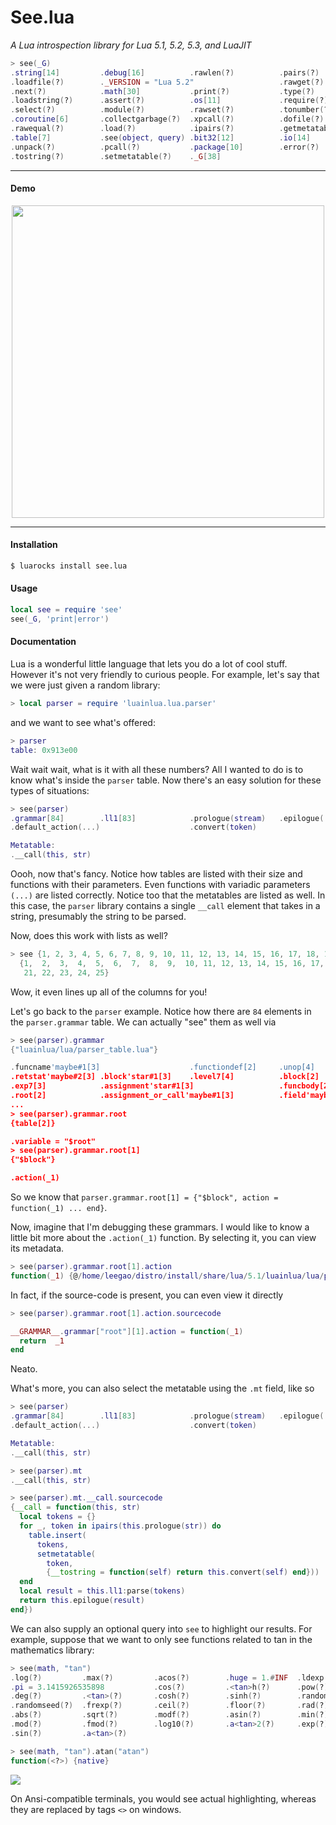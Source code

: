 # See.lua 

*A Lua introspection library for Lua 5.1, 5.2, 5.3, and LuaJIT*

```lua
> see(_G)
.string[14]         .debug[16]          .rawlen(?)          .pairs(?)
.loadfile(?)        ._VERSION = "Lua 5.2"                   .rawget(?)
.next(?)            .math[30]           .print(?)           .type(?)
.loadstring(?)      .assert(?)          .os[11]             .require(?)
.select(?)          .module(?)          .rawset(?)          .tonumber(?)
.coroutine[6]       .collectgarbage(?)  .xpcall(?)          .dofile(?)
.rawequal(?)        .load(?)            .ipairs(?)          .getmetatable(?)
.table[7]           .see(object, query) .bit32[12]          .io[14]
.unpack(?)          .pcall(?)           .package[10]        .error(?)
.tostring(?)        .setmetatable(?)    ._G[38]
```

------------------------------------------------------------------------
#### Demo

<p align=center>
<a href='https://asciinema.org/a/6ny1px38azbo3sk76c71oi8th' align=center>
<img width=500 src='https://asciinema.org/a/6ny1px38azbo3sk76c71oi8th.png'/>
</a>
</p>

------------------------------------------------------------------------

#### Installation

```bash
$ luarocks install see.lua
```

#### Usage

```lua
local see = require 'see'
see(_G, 'print|error')
```

#### Documentation

Lua is a wonderful little language that lets you do a lot of cool stuff. However it's not very friendly to curious
people. For example, let's say that we were just given a random library:

```lua
> local parser = require 'luainlua.lua.parser'
```

and we want to see what's offered:

```lua
> parser
table: 0x913e00
```

Wait wait wait, what is it with all these numbers? All I wanted to do is to know what's inside the `parser` table. 
Now there's an easy solution for these types of situations:

```lua
> see(parser)
.grammar[84]        .ll1[83]            .prologue(stream)   .epilogue(...)
.default_action(...)                    .convert(token)

Metatable:
.__call(this, str)
```

Oooh, now that's fancy. Notice how tables are listed with their size and functions with their parameters. 
Even functions with variadic parameters `(...)` are listed correctly. Notice too that the metatables 
are listed as well. In this case, the `parser` library contains a single `__call` element that takes in a string,
presumably the string to be parsed.

Now, does this work with lists as well?

```lua
> see {1, 2, 3, 4, 5, 6, 7, 8, 9, 10, 11, 12, 13, 14, 15, 16, 17, 18, 19, 20, 21, 22, 23, 24, 25}
  {1,  2,  3,  4,  5,  6,  7,  8,  9,  10, 11, 12, 13, 14, 15, 16, 17, 18, 19, 20,
   21, 22, 23, 24, 25}
```

Wow, it even lines up all of the columns for you!

Let's go back to the `parser` example. Notice how there are `84` elements in the `parser.grammar` table. We can
actually "see" them as well via

```lua
> see(parser).grammar
{"luainlua/lua/parser_table.lua"}

.funcname'maybe#1[3]                    .functiondef[2]     .unop[4]
.retstat'maybe#2[3] .block'star#1[3]    .level7[4]          .block[2]
.exp7[3]            .assignment'star#1[3]                   .funcbody[2]
.root[2]            .assignment_or_call'maybe#1[3]          .field'maybe#3[3]
...
> see(parser).grammar.root
{table[2]}

.variable = "$root"
> see(parser).grammar.root[1]
{"$block"}

.action(_1)
```

So we know that `parser.grammar.root[1] = {"$block", action = function(_1) ... end}`.

Now, imagine that I'm debugging these grammars. I would like to know a little bit more about the
`.action(_1)` function. By selecting it, you can view its metadata.

```lua
> see(parser).grammar.root[1].action
function(_1) {@/home/leegao/distro/install/share/lua/5.1/luainlua/lua/parser.lua 421:423}
```

In fact, if the source-code is present, you can even view it directly

```lua
> see(parser).grammar.root[1].action.sourcecode

__GRAMMAR__.grammar["root"][1].action = function(_1)
  return  _1
end
```

Neato.

What's more, you can also select the metatable using the `.mt` field, like so

```lua
> see(parser)
.grammar[84]        .ll1[83]            .prologue(stream)   .epilogue(...)
.default_action(...)                    .convert(token)

Metatable:
.__call(this, str)

> see(parser).mt
.__call(this, str)

> see(parser).mt.__call.sourcecode
{__call = function(this, str)
  local tokens = {}
  for _, token in ipairs(this.prologue(str)) do
    table.insert(
      tokens,
      setmetatable(
        token,
        {__tostring = function(self) return this.convert(self) end}))
  end
  local result = this.ll1:parse(tokens)
  return this.epilogue(result)
end})
```

We can also supply an optional query into `see` to highlight our results. 
For example, suppose that we want to only see functions related to tan in the mathematics library:

```lua
> see(math, "tan")
.log(?)         .max(?)         .acos(?)        .huge = 1.#INF  .ldexp(?)
.pi = 3.1415926535898           .cos(?)         .<tan>h(?)      .pow(?)
.deg(?)         .<tan>(?)       .cosh(?)        .sinh(?)        .random(?)
.randomseed(?)  .frexp(?)       .ceil(?)        .floor(?)       .rad(?)
.abs(?)         .sqrt(?)        .modf(?)        .asin(?)        .min(?)
.mod(?)         .fmod(?)        .log10(?)       .a<tan>2(?)     .exp(?)
.sin(?)         .a<tan>(?)

> see(math, "tan").atan("atan")
function(<?>) {native}
```

<p><img src='http://i.imgur.com/rGHHLFy.png' align=center/></p>

On Ansi-compatible terminals, you would see actual highlighting, whereas they are replaced by
tags `<>` on windows.
